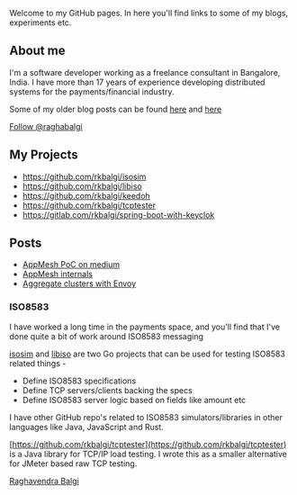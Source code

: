 Welcome to my GitHub pages. In here you'll find links to some of my blogs, experiments etc.

## About me
I'm a software developer working as a freelance consultant in Bangalore, India. I have more than 17 years of experience developing distributed systems for the payments/financial industry.


Some of my older blog posts can be found [here](http://raghablog.blogspot.com) and [here](https://medium.com/@rkbalgi)

<a href="https://twitter.com/raghabalgi?ref_src=twsrc%5Etfw" class="twitter-follow-button" data-show-count="false">Follow @raghabalgi</a><script async src="https://platform.twitter.com/widgets.js" charset="utf-8"></script>
<script type="text/javascript" src="https://platform.linkedin.com/badges/js/profile.js" async defer></script>

## My Projects
 - https://github.com/rkbalgi/isosim
 - https://github.com/rkbalgi/libiso
 - https://github.com/rkbalgi/keedoh
 - https://github.com/rkbalgi/tcptester
 - https://gitlab.com/rkbalgi/spring-boot-with-keyclok

## Posts
 - [AppMesh PoC on medium](https://medium.com/@rkbalgi/my-experiment-with-aws-app-mesh-41600fe3189f)
 - [AppMesh internals](https://medium.com/@rkbalgi/app-mesh-routing-internals-c0344d3527da)
 - [Aggregate clusters with Envoy](./aggregate_clusters.md)
 
 
### ISO8583

I have worked a long time in the payments space, and you'll find that I've done quite a bit of work around ISO8583 messaging

 [isosim](https://github.com/rkbalgi/isosim) and [libiso](https://github.com/rkbalgi/libiso) are two Go projects that can be used for testing ISO8583 related things -
 * Define ISO8583 specifications
 * Define TCP servers/clients backing the specs
 * Define ISO8583 server logic based on fields like amount etc
 
 I have other GitHub repo's related to ISO8583 simulators/libraries in other languages like Java, JavaScript and Rust.  
 
 [https://github.com/rkbalgi/tcptester](https://github.com/rkbalgi/tcptester) is a Java library for TCP/IP load testing. I wrote this as a smaller alternative
 for JMeter based raw TCP testing.
 
 
 <div class="LI-profile-badge"  data-version="v1" data-size="medium" data-locale="en_US" data-type="horizontal" data-theme="light" data-vanity="raghabalgi"><a class="LI-simple-link" href='https://in.linkedin.com/in/raghabalgi?trk=profile-badge'>Raghavendra Balgi</a></div>
 